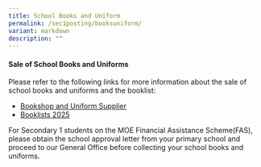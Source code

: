 ```yaml
---
title: School Books and Uniform
permalink: /sec1posting/booksuniform/
variant: markdown
description: ""
---
```

#### **Sale of School Books and Uniforms**


Please refer to the following links for more information about the sale of school books and uniforms and the booklist:


* [Bookshop and Uniform Supplier](/resources/booksuniform/)
* [Booklists 2025](/resources/booklists/)


For Secondary 1 students on the MOE Financial Assistance Scheme(FAS), please obtain the school approval letter from your primary school and proceed to our General Office before collecting your school books and uniforms.